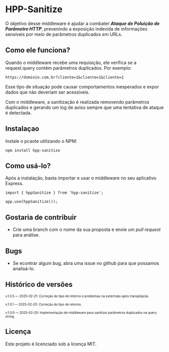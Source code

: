 # HPP-Sanitize

O objetivo desse middleware é ajudar a combater **_Ataque de Poluição de Parâmetro HTTP_**, prevenindo a exposição indevida de informações sensíveis por meio de parâmetros duplicados em URLs.

## Como ele funciona?
Quando o middleware recebe uma requisição, ele verifica se a request.query contém parâmetros duplicados. Por exemplo:
```
https://dominio.com.br?cliente=1&cliente=1&cliente=1
```
Esse tipo de situação pode causar comportamentos inesperados e expor dados que não deveriam ser acessíveis.

Com o middleware, a sanitização é realizada removendo parâmetros duplicados e gerando um log de aviso sempre que uma tentativa de ataque é detectada.

## Instalaçao
Instale o pcaote utilizando o NPM:
```
npm install hpp-sanitize 
```

## Como usá-lo?
Após a instalação, basta importar e usar o middleware no seu aplicativo Express.
```
import { hppSanitize } from 'hpp-sanitize';

app.use(hppSanitize());
```

## Gostaria de contribuir
 - Crie uma branch com o nome da sua proposta e envie um _pull request_ para análise.

## Bugs
  - Se econtrar algum bug, abra uma issue no github para que possamos analisá-lo.


## Histórico de versões
<small style="font-size: 10px">v.1.0.5 — 2025-02-21: Correção do tipo de retorno e problemas na externsão após transpilação.</small>

<small style="font-size: 10px">v.1.0.1 — 2025-02-20: Correção do tipo de retorno.</small>

<small style="font-size: 10px">v.1.0.0 — 2025-02-20: Implementação de middleware para sanitizar parâmetros duplicados na query string.</small>
  
## Licença
Este projeto é licenciado sob a licença MIT.

